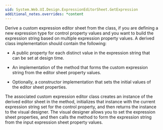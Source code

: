 ```yaml
---
uid: System.Web.UI.Design.ExpressionEditorSheet.GetExpression
additional_notes.overrides: *content
---
```


<p>Derive a custom expression editor sheet from the <xref href="System.Web.UI.Design.ExpressionEditorSheet"></xref> class, if you are defining a new expression type for control property values and you want to build the expression string based on multiple expression property values. A derived class implementation should contain the following:  
  
-   A public property for each distinct value in the expression string that can be set at design time.  
  
-   An implementation of the <xref href="System.Web.UI.Design.ExpressionEditorSheet.GetExpression"></xref> method that forms the custom expression string from the editor sheet property values.  
  
-   Optionally, a constructor implementation that sets the initial values of the editor sheet properties.  
  
 The associated custom expression editor class creates an instance of the derived editor sheet in the <xref href="System.Web.UI.Design.ExpressionEditor.GetExpressionEditorSheet(System.String,System.IServiceProvider)"></xref> method, initializes that instance with the current expression string set for the control property, and then returns the instance to the visual designer. The visual designer allows you to set the expression sheet properties, and then calls the <xref href="System.Web.UI.Design.ExpressionEditorSheet.GetExpression"></xref> method to form the expression string from the input expression sheet property values.</p>


